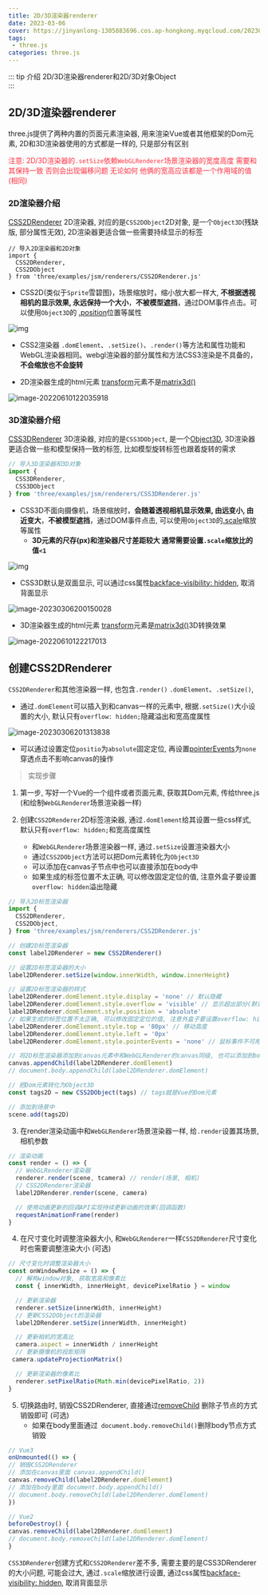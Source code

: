 ```yaml
---
title: 2D/3D渲染器renderer
date: 2023-03-06
cover: https://jinyanlong-1305883696.cos.ap-hongkong.myqcloud.com/202303020959983.png
tags:
 - three.js
categories: three.js
---
```


::: tip 介绍
2D/3D渲染器renderer和2D/3D对象Object<br>
:::

<!-- more -->

## 2D/3D渲染器renderer

three.js提供了两种内置的页面元素渲染器, 用来渲染Vue或者其他框架的Dom元素, 2D和3D渲染器使用的方式都是一样的, 只是部分有区别

<font color =#ff3040>注意: 2D/3D渲染器的`.setSize`依赖`WebGLRenderer`场景渲染器的宽度高度 需要和其保持一致 否则会出现偏移问题 无论如何 他俩的宽高应该都是一个作用域的值(相同)</font>

### **2D渲染器介绍**

[CSS2DRenderer](https://threejs.org/docs/index.html?q=CSS2DRenderer#examples/zh/renderers/CSS2DRenderer) 2D渲染器, 对应的是`CSS2DObject`2D对象, 是一个`Object3D`(残缺版, 部分属性无效), 2D渲染器更适合做一些需要持续显示的标签

```JS
// 导入2D渲染器和2D对象
import {
  CSS2DRenderer,
  CSS2DObject
} from 'three/examples/jsm/renderers/CSS2DRenderer.js'

```

* CSS2D(类似于`Sprite`雪碧图)，场景缩放时，缩小放大都一样大, **不根据透视相机的显示效果, 永远保持一个大小**，**不被模型遮挡**，通过DOM事件点击。可以使用`Object3D`的 [.position](https://threejs.org/docs/index.html?q=obj#api/zh/core/Object3D.position)位置等属性

![img](https://jinyanlong-1305883696.cos.ap-hongkong.myqcloud.com/e06645802f2742eda25815e6d7a91628.gif)

* CSS2渲染器 `.domElement`、`.setSize()`、`.render()`等方法和属性功能和WebGL渲染器相同。webgl渲染器的部分属性和方法CSS3渲染是不具备的，**不会缩放也不会旋转**

* 2D渲染器生成的html元素 [transform](https://developer.mozilla.org/zh-CN/docs/Web/CSS/transform)元素不是[matrix3d()](https://developer.mozilla.org/zh-CN/docs/Web/CSS/transform-function/matrix3d)

![image-20220610122035918](https://jinyanlong-1305883696.cos.ap-hongkong.myqcloud.com/image-20220610122035918.png)

### **3D渲染器介绍**

[CSS3DRenderer](https://threejs.org/docs/index.html?q=CSS2DRenderer#examples/zh/renderers/CSS2DRenderer) 3D渲染器, 对应的是`CSS3DObject`, 是一个[Object3D](https://threejs.org/docs/index.html?q=Object#api/zh/core/Object3D), 3D渲染器更适合做一些和模型保持一致的标签, 比如模型旋转标签也跟着旋转的需求

```js
// 导入3D渲染器和3D对象
import {
  CSS3DRenderer,
  CSS3DObject
} from 'three/examples/jsm/renderers/CSS3DRenderer.js'

```

* CSS3D不面向摄像机，场景缩放时，**会随着透视相机显示效果, 由远变小, 由近变大**，**不被模型遮挡**，通过DOM事件点击, 可以使用`Object3D`的[.scale](https://threejs.org/docs/index.html?q=Object#api/zh/core/Object3D.scale)缩放等属性
  * **3D元素的尺存(px)和渲染器尺寸差距较大 通常需要设置`.scale`缩放比的值`<1`**

![img](https://jinyanlong-1305883696.cos.ap-hongkong.myqcloud.com/bd0cf6acd7414a0aafe75fb838a371e4.gif)

* CSS3D默认是双面显示, 可以通过css属性[backface-visibility: hidden](https://developer.mozilla.org/zh-CN/docs/Web/CSS/backface-visibility), 取消背面显示

![image-20230306200150028](https://jinyanlong-1305883696.cos.ap-hongkong.myqcloud.com/202303062002574.png)

* 3D渲染器生成的html元素 [transform](https://developer.mozilla.org/zh-CN/docs/Web/CSS/transform)元素是[matrix3d()](https://developer.mozilla.org/zh-CN/docs/Web/CSS/transform-function/matrix3d)3D转换效果

![image-20220610122217013](https://jinyanlong-1305883696.cos.ap-hongkong.myqcloud.com/image-20220610122217013.png)

## 创建CSS2DRenderer

`CSS2DRenderer`和其他渲染器一样, 也包含`.render()` `.domElement`、`.setSize()`,

* 通过`.domElement`可以插入到和canvas一样的元素中, 根据`.setSize()`大小设置的大小, 默认只有`overflow: hidden;`隐藏溢出和宽高度属性

![image-20230306201313838](https://jinyanlong-1305883696.cos.ap-hongkong.myqcloud.com/202303062013859.png)

* 可以通过设置定位`positio`为`absolute`固定定位, 再设置[pointerEvents](https://developer.mozilla.org/zh-CN/docs/Web/CSS/pointer-events)为`none`穿透点击不影响canvas的操作

> 实现步骤

1. 第一步, 写好一个Vue的一个组件或者页面元素, 获取其Dom元素, 传给three.js (和绘制`WebGLRenderer`场景渲染器一样)

2. 创建`CSS2DRenderer`2D标签渲染器, 通过`.domElement`给其设置一些css样式, 默认只有`overflow: hidden;`和宽高度属性
   * 和`WebGLRenderer`场景渲染器一样, 通过`.setSize`设置渲染器大小
   * 通过`CSS2DObject`方法可以把Dom元素转化为`Object3D`
   * 可以添加在canvas子节点中也可以直接添加在body中
   * 如果生成的标签位置不太正确, 可以修改固定定位的值, 注意外盒子要设置`overflow: hidden`溢出隐藏

```js
// 导入2D标签渲染器
import {
  CSS2DRenderer,
  CSS2DObject,
} from 'three/examples/jsm/renderers/CSS2DRenderer.js'

// 创建2D标签渲染器
const label2DRenderer = new CSS2DRenderer()

// 设置2D标签渲染器的大小
label2DRenderer.setSize(window.innerWidth, window.innerHeight)

// 设置2D标签渲染器的样式
label2DRenderer.domElement.style.display = 'none' // 默认隐藏
label2DRenderer.domElement.style.overflow = 'visible' // 显示超出部分(默认隐藏), 适配移动端
label2DRenderer.domElement.style.position = 'absolute'
// 如果生成的标签位置不太正确, 可以修改固定定位的值, 注意外盒子要设置overflow: hidden溢出隐藏
label2DRenderer.domElement.style.top = '80px' // 移动高度
label2DRenderer.domElement.style.left = '0px'
label2DRenderer.domElement.style.pointerEvents = 'none' // 鼠标事件不可用, 穿透点击不影响canvas的操作

// 将2D标签渲染器添加到canvas元素中和WebGLRenderer的canvas同级, 也可以添加到body中
canvas.appendChild(label2DRenderer.domElement)
// document.body.appendChild(label2DRenderer.domElement)

// 把Dom元素转化为Object3D
const tags2D = new CSS2DObject(tags) // tags就是Vue的Dom元素

// 添加到场景中
scene.add(tags2D)

```

3. 在render渲染动画中和`WebGLRenderer`场景渲染器一样, 给`.render`设置其场景, 相机参数

```js
// 渲染动画
const render = () => {
  // WebGLRenderer渲染器
  renderer.render(scene, tcamera) // render(场景, 相机)
  // CSS2DRenderer渲染器
  label2DRenderer.render(scene, camera)

  // 使用动画更新的回调API实现持续更新动画的效果(回调函数)
  requestAnimationFrame(render)
}

```

4. 在尺寸变化时调整渲染器大小, 和`WebGLRenderer`一样`CSS2DRenderer`尺寸变化时也需要调整渲染大小 (可选)

```js
// 尺寸变化时调整渲染器大小
const onWindowResize = () => {
  // 解构window对象, 获取宽高和像素比
  const { innerWidth, innerHeight, devicePixelRatio } = window

  // 更新渲染器
  renderer.setSize(innerWidth, innerHeight)
  // 更新CSS2DObject的渲染器
  label2DRenderer.setSize(innerWidth, innerHeight)

  // 更新相机的宽高比
  camera.aspect = innerWidth / innerHeight
  // 更新摄像机的投影矩阵
 camera.updateProjectionMatrix()

  // 更新渲染器的像素比
  renderer.setPixelRatio(Math.min(devicePixelRatio, 2))
}

```

5. 切换路由时, 销毁CSS2DRenderer, 直接通过[removeChild](https://developer.mozilla.org/zh-CN/docs/Web/API/Node/removeChild) 删除子节点的方式销毁即可 (可选)
   * 如果在body里面通过` document.body.removeChild()`删除body节点方式销毁

```js
// Vue3
onUnmounted(() => {
// 销毁CSS2DRenderer
// 添加在canvas里面 canvas.appendChild()
canvas.removeChild(label2DRenderer.domElement)
// 添加在body里面 document.body.appendChild()
// document.body.removeChild(label2DRenderer.domElement)
})

// Vue2
beforeDestroy() {
canvas.removeChild(label2DRenderer.domElement)
// document.body.removeChild(label2DRenderer.domElement)
}
```

`CSS3DRenderer`创建方式和`CSS2DRenderer`差不多, 需要主要的是CSS3DRenderer的大小问题, 可能会过大, 通过`.scale`缩放进行设置, 通过css属性[backface-visibility: hidden](https://developer.mozilla.org/zh-CN/docs/Web/CSS/backface-visibility), 取消背面显示